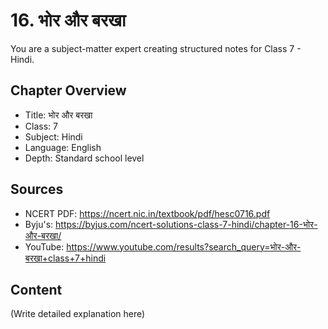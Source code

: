 # 16. भोर और बरखा

You are a subject-matter expert creating structured notes for Class 7 - Hindi.

## Chapter Overview
- Title: भोर और बरखा
- Class: 7
- Subject: Hindi
- Language: English
- Depth: Standard school level

## Sources
- NCERT PDF: https://ncert.nic.in/textbook/pdf/hesc0716.pdf
- Byju's: https://byjus.com/ncert-solutions-class-7-hindi/chapter-16-भोर-और-बरखा/
- YouTube: https://www.youtube.com/results?search_query=भोर-और-बरखा+class+7+hindi

## Content
(Write detailed explanation here)
